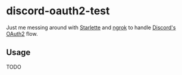 # discord-oauth2-test

Just me messing around with [Starlette](https://www.starlette.io/) and [ngrok](https://ngrok.com/docs/)
to handle [Discord's OAuth2](https://discord.com/developers/docs/topics/oauth2) flow.

## Usage

TODO
